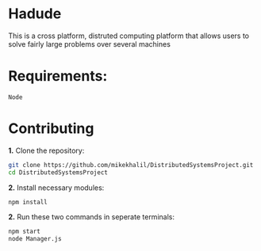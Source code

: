 # Hadude

This is a cross platform, distruted computing platform that allows users to solve fairly large problems over several machines

# Requirements:
    Node 

# Contributing
**1\.** Clone the repository:

```bash
git clone https://github.com/mikekhalil/DistributedSystemsProject.git
cd DistributedSystemsProject
```


**2\.** Install necessary modules:
```bash
npm install
```
**2\.** Run these two commands in seperate terminals:
```bash
npm start
node Manager.js
```

